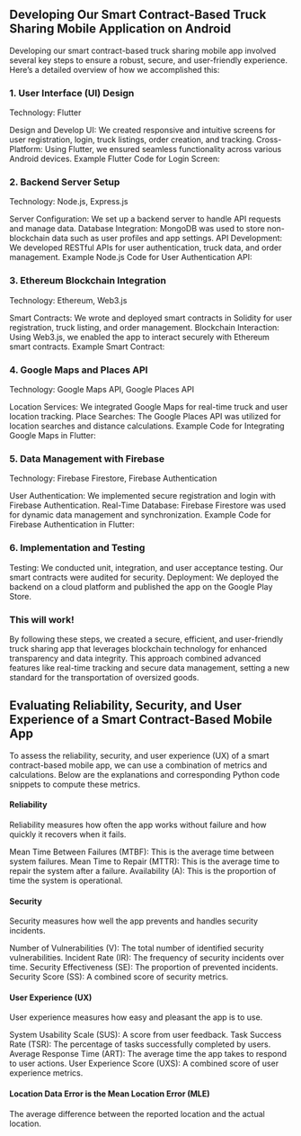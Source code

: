 ## Developing Our Smart Contract-Based Truck Sharing Mobile Application on Android
Developing our smart contract-based truck sharing mobile app involved several key steps to ensure a robust, secure, and user-friendly experience. Here’s a detailed overview of how we accomplished this:

### 1. User Interface (UI) Design
Technology: Flutter

Design and Develop UI: We created responsive and intuitive screens for user registration, login, truck listings, order creation, and tracking.
Cross-Platform: Using Flutter, we ensured seamless functionality across various Android devices.
Example Flutter Code for Login Screen:

### 2. Backend Server Setup
Technology: Node.js, Express.js

Server Configuration: We set up a backend server to handle API requests and manage data.
Database Integration: MongoDB was used to store non-blockchain data such as user profiles and app settings.
API Development: We developed RESTful APIs for user authentication, truck data, and order management.
Example Node.js Code for User Authentication API:

### 3. Ethereum Blockchain Integration
Technology: Ethereum, Web3.js

Smart Contracts: We wrote and deployed smart contracts in Solidity for user registration, truck listing, and order management.
Blockchain Interaction: Using Web3.js, we enabled the app to interact securely with Ethereum smart contracts.
Example  Smart Contract:

### 4. Google Maps and Places API
Technology: Google Maps API, Google Places API

Location Services: We integrated Google Maps for real-time truck and user location tracking.
Place Searches: The Google Places API was utilized for location searches and distance calculations.
Example Code for Integrating Google Maps in Flutter:

### 5. Data Management with Firebase
Technology: Firebase Firestore, Firebase Authentication

User Authentication: We implemented secure registration and login with Firebase Authentication.
Real-Time Database: Firebase Firestore was used for dynamic data management and synchronization.
Example Code for Firebase Authentication in Flutter:


### 6. Implementation and Testing
Testing: We conducted unit, integration, and user acceptance testing. Our smart contracts were audited for security.
Deployment: We deployed the backend on a cloud platform and published the app on the Google Play Store.

### This will work!
By following these steps, we created a secure, efficient, and user-friendly truck sharing app that leverages blockchain technology for enhanced transparency and data integrity. This approach combined advanced features like real-time tracking and secure data management, setting a new standard for the transportation of oversized goods.

## Evaluating Reliability, Security, and User Experience of a Smart Contract-Based Mobile App
To assess the reliability, security, and user experience (UX) of a smart contract-based mobile app, we can use a combination of metrics and calculations. Below are the explanations and corresponding Python code snippets to compute these metrics.

#### Reliability
Reliability measures how often the app works without failure and how quickly it recovers when it fails.

Mean Time Between Failures (MTBF): This is the average time between system failures.
Mean Time to Repair (MTTR): This is the average time to repair the system after a failure.
Availability (A): This is the proportion of time the system is operational.
#### Security
Security measures how well the app prevents and handles security incidents.

Number of Vulnerabilities (V): The total number of identified security vulnerabilities.
Incident Rate (IR): The frequency of security incidents over time.
Security Effectiveness (SE): The proportion of prevented incidents.
Security Score (SS): A combined score of security metrics.
#### User Experience (UX)
User experience measures how easy and pleasant the app is to use.

System Usability Scale (SUS): A score from user feedback.
Task Success Rate (TSR): The percentage of tasks successfully completed by users.
Average Response Time (ART): The average time the app takes to respond to user actions.
User Experience Score (UXS): A combined score of user experience metrics.


#### Location Data Error is the Mean Location Error (MLE)
The average difference between the reported location and the actual location.
